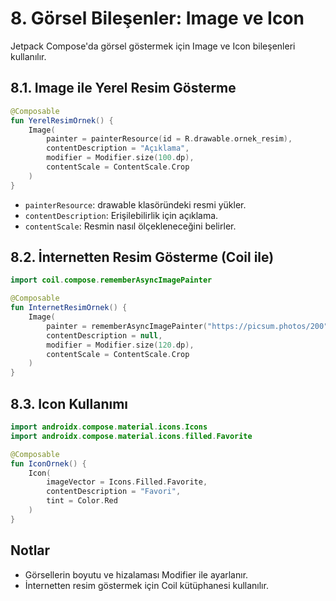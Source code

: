 # 8. Görsel Bileşenler: Image ve Icon

Jetpack Compose'da görsel göstermek için Image ve Icon bileşenleri kullanılır.

## 8.1. Image ile Yerel Resim Gösterme
```kotlin
@Composable
fun YerelResimOrnek() {
    Image(
        painter = painterResource(id = R.drawable.ornek_resim),
        contentDescription = "Açıklama",
        modifier = Modifier.size(100.dp),
        contentScale = ContentScale.Crop
    )
}
```
- `painterResource`: drawable klasöründeki resmi yükler.
- `contentDescription`: Erişilebilirlik için açıklama.
- `contentScale`: Resmin nasıl ölçekleneceğini belirler.

## 8.2. İnternetten Resim Gösterme (Coil ile)
```kotlin
import coil.compose.rememberAsyncImagePainter

@Composable
fun InternetResimOrnek() {
    Image(
        painter = rememberAsyncImagePainter("https://picsum.photos/200"),
        contentDescription = null,
        modifier = Modifier.size(120.dp),
        contentScale = ContentScale.Crop
    )
}
```

## 8.3. Icon Kullanımı
```kotlin
import androidx.compose.material.icons.Icons
import androidx.compose.material.icons.filled.Favorite

@Composable
fun IconOrnek() {
    Icon(
        imageVector = Icons.Filled.Favorite,
        contentDescription = "Favori",
        tint = Color.Red
    )
}
```

## Notlar
- Görsellerin boyutu ve hizalaması Modifier ile ayarlanır.
- İnternetten resim göstermek için Coil kütüphanesi kullanılır. 